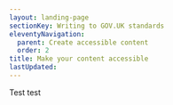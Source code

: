 ```yaml
---
layout: landing-page
sectionKey: Writing to GOV.UK standards
eleventyNavigation:
  parent: Create accessible content
  order: 2
title: Make your content accessible
lastUpdated:
---
```

Test test